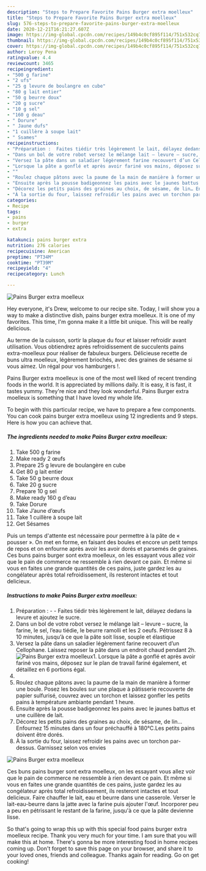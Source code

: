 ```yaml
---
description: "Steps to Prepare Favorite Pains Burger extra moelleux"
title: "Steps to Prepare Favorite Pains Burger extra moelleux"
slug: 576-steps-to-prepare-favorite-pains-burger-extra-moelleux
date: 2020-12-21T16:21:27.607Z
image: https://img-global.cpcdn.com/recipes/149b4c0cf895f114/751x532cq70/pains-burger-extra-moelleux-photo-principale-de-la-recette.jpg
thumbnail: https://img-global.cpcdn.com/recipes/149b4c0cf895f114/751x532cq70/pains-burger-extra-moelleux-photo-principale-de-la-recette.jpg
cover: https://img-global.cpcdn.com/recipes/149b4c0cf895f114/751x532cq70/pains-burger-extra-moelleux-photo-principale-de-la-recette.jpg
author: Leroy Pena
ratingvalue: 4.4
reviewcount: 3465
recipeingredient:
- "500 g farine"
- "2 ufs"
- "25 g levure de boulangre en cube"
- "80 g lait entier"
- "50 g beurre doux"
- "20 g sucre"
- "10 g sel"
- "160 g deau"
- " Dorure"
- " Jaune dufs"
- "1 cuillère à soupe lait"
- " Ssames"
recipeinstructions:
- "Préparation :  Faites tiédir très légèrement le lait, délayez dedans la levure et ajoutez le sucre."
- "Dans un bol de votre robot versez le mélange lait – levure – sucre, la farine, le sel, l’eau tiédie, le beurre ramolli et les 2 oeufs. Pétrissez 8 à 10 minutes, jusqu’à ce que la pâte soit lisse, souple et élastique"
- "Versez la pâte dans un saladier légèrement farine recouvert d’un Cellophane. Laissez reposer la pâte dans un endroit chaud pendant 2h."
- "Lorsque la pâte a gonflé et après avoir fariné vos mains, déposez sur le plan de travail fariné également, et détaillez en 6 portions égal."
- ""
- "Roulez chaque pâtons avec la paume de la main de manière à former une boule. Posez les boules sur une plaque à pâtisserie recouverte de papier sulfurisé, couvrez avec un torchon et laissez gonfler les petits pains à température ambiante pendant 1 heure."
- "Ensuite après la pousse badigeonnez les pains avec le jaunes battus et une cuillère de lait."
- "Décorez les petits pains des graines au choix, de sésame, de lin… Enfournez 15 minutes dans un four préchauffé à 180°C.Les petits pains doivent être dorés."
- "À la sortie du four, laissez refroidir les pains avec un torchon par-dessus. Garnissez selon vos envies"
categories:
- Recipe
tags:
- pains
- burger
- extra

katakunci: pains burger extra 
nutrition: 276 calories
recipecuisine: American
preptime: "PT34M"
cooktime: "PT39M"
recipeyield: "4"
recipecategory: Lunch

---
```



![Pains Burger extra moelleux](https://img-global.cpcdn.com/recipes/149b4c0cf895f114/751x532cq70/pains-burger-extra-moelleux-photo-principale-de-la-recette.jpg)

Hey everyone, it's Drew, welcome to our recipe site. Today, I will show you a way to make a distinctive dish, pains burger extra moelleux. It is one of my favorites. This time, I'm gonna make it a little bit unique. This will be really delicious.

Au terme de la cuisson, sortir la plaque du four et laisser refroidir avant utilisation. Vous obtiendrez après refroidissement de succulents pains extra-moelleux pour réaliser de fabuleux burgers. Délicieuse recette de buns ultra moelleux, légèrement briochés, avec des graines de sésame si vous aimez. Un régal pour vos hamburgers !.

Pains Burger extra moelleux is one of the most well liked of recent trending foods in the world. It is appreciated by millions daily. It is easy, it is fast, it tastes yummy. They're nice and they look wonderful. Pains Burger extra moelleux is something that I have loved my whole life.


To begin with this particular recipe, we have to prepare a few components. You can cook pains burger extra moelleux using 12 ingredients and 9 steps. Here is how you can achieve that.

<!--inarticleads1-->

##### The ingredients needed to make Pains Burger extra moelleux:

1. Take 500 g farine
1. Make ready 2 œufs
1. Prepare 25 g levure de boulangère en cube
1. Get 80 g lait entier
1. Take 50 g beurre doux
1. Take 20 g sucre
1. Prepare 10 g sel
1. Make ready 160 g d’eau
1. Take  Dorure
1. Take  J’aune d’œufs
1. Take 1 cuillère à soupe lait
1. Get  Sésames


Puis un temps d&#39;attente est nécessaire pour permettre à la pâte de « pousser ». On met en forme, en faisant des boules et encore un petit temps de repos et on enfourne après avoir les avoir dorés et parsemés de graines. Ces buns pains burger sont extra moelleux, on les essayant vous allez voir que le pain de commerce ne ressemble à rien devant ce pain. Et même si vous en faites une grande quantités de ces pains, juste gardez les au congélateur après total refroidissement, ils resteront intactes et tout delicieux. 

<!--inarticleads2-->

##### Instructions to make Pains Burger extra moelleux:

1. Préparation : -  - Faites tiédir très légèrement le lait, délayez dedans la levure et ajoutez le sucre.
1. Dans un bol de votre robot versez le mélange lait – levure – sucre, la farine, le sel, l’eau tiédie, le beurre ramolli et les 2 oeufs. Pétrissez 8 à 10 minutes, jusqu’à ce que la pâte soit lisse, souple et élastique
1. Versez la pâte dans un saladier légèrement farine recouvert d’un Cellophane. Laissez reposer la pâte dans un endroit chaud pendant 2h.
<img src="//assets-global.cpcdn.com/assets/icons/button_play-2c75c40dde080a61004c1f40b05d8f140eaff45d7e9e6481dc71c63d2e7c4909.png" alt="Pains Burger extra moelleux">1. Lorsque la pâte a gonflé et après avoir fariné vos mains, déposez sur le plan de travail fariné également, et détaillez en 6 portions égal.
1. 
1. Roulez chaque pâtons avec la paume de la main de manière à former une boule. Posez les boules sur une plaque à pâtisserie recouverte de papier sulfurisé, couvrez avec un torchon et laissez gonfler les petits pains à température ambiante pendant 1 heure.
1. Ensuite après la pousse badigeonnez les pains avec le jaunes battus et une cuillère de lait.
1. Décorez les petits pains des graines au choix, de sésame, de lin… Enfournez 15 minutes dans un four préchauffé à 180°C.Les petits pains doivent être dorés.
1. À la sortie du four, laissez refroidir les pains avec un torchon par-dessus. Garnissez selon vos envies
<img src="//assets-global.cpcdn.com/assets/icons/button_play-2c75c40dde080a61004c1f40b05d8f140eaff45d7e9e6481dc71c63d2e7c4909.png" alt="Pains Burger extra moelleux">

Ces buns pains burger sont extra moelleux, on les essayant vous allez voir que le pain de commerce ne ressemble à rien devant ce pain. Et même si vous en faites une grande quantités de ces pains, juste gardez les au congélateur après total refroidissement, ils resteront intactes et tout delicieux. Faire chauffer le lait, eau et beurre dans une casserole. Verser le lait-eau-beurre dans la jatte avec la farine puis ajouter l&#39;œuf. Incorporer peu a peu en pétrissant le restant de la farine, jusqu&#39;à ce que la pâte devienne lisse. 

So that's going to wrap this up with this special food pains burger extra moelleux recipe. Thank you very much for your time. I am sure that you will make this at home. There's gonna be more interesting food in home recipes coming up. Don't forget to save this page on your browser, and share it to your loved ones, friends and colleague. Thanks again for reading. Go on get cooking!
